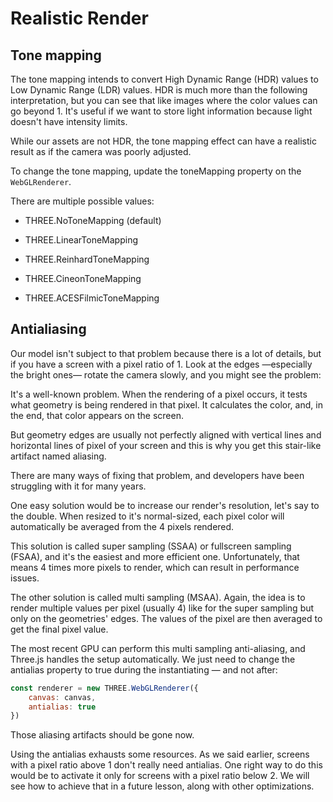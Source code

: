 # Realistic Render

## Tone mapping

The tone mapping intends to convert High Dynamic Range (HDR) values to Low Dynamic Range (LDR) values. HDR is much more than the following interpretation, but you can see that like images where the color values can go beyond 1. It's useful if we want to store light information because light doesn't have intensity limits.

While our assets are not HDR, the tone mapping effect can have a realistic result as if the camera was poorly adjusted.

To change the tone mapping, update the toneMapping property on the `WebGLRenderer`.

There are multiple possible values:

- THREE.NoToneMapping (default)

- THREE.LinearToneMapping

- THREE.ReinhardToneMapping

- THREE.CineonToneMapping

- THREE.ACESFilmicToneMapping

## Antialiasing

Our model isn't subject to that problem because there is a lot of details, but if you have a screen with a pixel ratio of 1. Look at the edges —especially the bright ones— rotate the camera slowly, and you might see the problem:

It's a well-known problem. When the rendering of a pixel occurs, it tests what geometry is being rendered in that pixel. It calculates the color, and, in the end, that color appears on the screen.

But geometry edges are usually not perfectly aligned with vertical lines and horizontal lines of pixel of your screen and this is why you get this stair-like artifact named aliasing.

There are many ways of fixing that problem, and developers have been struggling with it for many years.

One easy solution would be to increase our render's resolution, let's say to the double. When resized to it's normal-sized, each pixel color will automatically be averaged from the 4 pixels rendered.

This solution is called super sampling (SSAA) or fullscreen sampling (FSAA), and it's the easiest and more efficient one. Unfortunately, that means 4 times more pixels to render, which can result in performance issues.

The other solution is called multi sampling (MSAA). Again, the idea is to render multiple values per pixel (usually 4) like for the super sampling but only on the geometries' edges. The values of the pixel are then averaged to get the final pixel value.

The most recent GPU can perform this multi sampling anti-aliasing, and Three.js handles the setup automatically. We just need to change the antialias property to true during the instantiating — and not after:

```js
const renderer = new THREE.WebGLRenderer({
    canvas: canvas,
    antialias: true
})
```

Those aliasing artifacts should be gone now.

Using the antialias exhausts some resources. As we said earlier, screens with a pixel ratio above 1 don't really need antialias. One right way to do this would be to activate it only for screens with a pixel ratio below 2. We will see how to achieve that in a future lesson, along with other optimizations.
